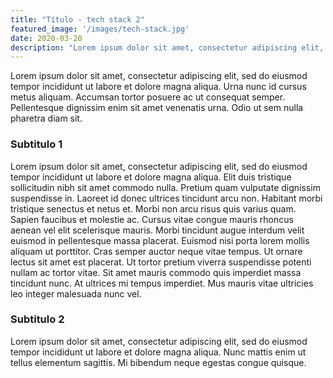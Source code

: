 ```yaml
---
title: "Título - tech stack 2"
featured_image: '/images/tech-stack.jpg'
date: 2020-03-20
description: "Lorem ipsum dolor sit amet, consectetur adipiscing elit, sed do eiusmod tempor incididunt ut labore et dolore magna aliqua."
---
```


Lorem ipsum dolor sit amet, consectetur adipiscing elit, sed do eiusmod tempor incididunt ut labore et dolore magna aliqua. Urna nunc id cursus metus aliquam. Accumsan tortor posuere ac ut consequat semper. Pellentesque dignissim enim sit amet venenatis urna. Odio ut sem nulla pharetra diam sit.

### Subtitulo 1

Lorem ipsum dolor sit amet, consectetur adipiscing elit, sed do eiusmod tempor incididunt ut labore et dolore magna aliqua. Elit duis tristique sollicitudin nibh sit amet commodo nulla. Pretium quam vulputate dignissim suspendisse in. Laoreet id donec ultrices tincidunt arcu non. Habitant morbi tristique senectus et netus et. Morbi non arcu risus quis varius quam. Sapien faucibus et molestie ac. Cursus vitae congue mauris rhoncus aenean vel elit scelerisque mauris. Morbi tincidunt augue interdum velit euismod in pellentesque massa placerat. Euismod nisi porta lorem mollis aliquam ut porttitor. Cras semper auctor neque vitae tempus. Ut ornare lectus sit amet est placerat. Ut tortor pretium viverra suspendisse potenti nullam ac tortor vitae. Sit amet mauris commodo quis imperdiet massa tincidunt nunc. At ultrices mi tempus imperdiet. Mus mauris vitae ultricies leo integer malesuada nunc vel.

### Subtitulo 2

Lorem ipsum dolor sit amet, consectetur adipiscing elit, sed do eiusmod tempor incididunt ut labore et dolore magna aliqua. Nunc mattis enim ut tellus elementum sagittis. Mi bibendum neque egestas congue quisque.